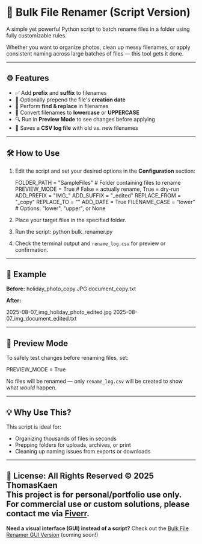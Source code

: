 # 🧾 Bulk File Renamer (Script Version)

A simple yet powerful Python script to batch rename files in a folder using fully customizable rules.

Whether you want to organize photos, clean up messy filenames, or apply consistent naming across large batches of files — this tool gets it done.

---

## ⚙️ Features

- ✅ Add **prefix** and **suffix** to filenames
- 📆 Optionally prepend the file's **creation date**
- 🔁 Perform **find & replace** in filenames
- 🔡 Convert filenames to **lowercase** or **UPPERCASE**
- 🔍 Run in **Preview Mode** to see changes before applying
- 📝 Saves a **CSV log file** with old vs. new filenames

---

## 🛠️ How to Use

1. Edit the script and set your desired options in the **Configuration** section:
   
   FOLDER_PATH = "SampleFiles"      # Folder containing files to rename
   PREVIEW_MODE = True              # False = actually rename, True = dry-run
   ADD_PREFIX = "IMG_"
   ADD_SUFFIX = "_edited"
   REPLACE_FROM = "_copy"
   REPLACE_TO = ""
   ADD_DATE = True
   FILENAME_CASE = "lower"          # Options: "lower", "upper", or None
   

2. Place your target files in the specified folder.

3. Run the script:
   python bulk_renamer.py

4. Check the terminal output and `rename_log.csv` for preview or confirmation.

---

## 📁 Example

**Before:**
holiday_photo_copy.JPG
document_copy.txt

**After:**

2025-08-07_img_holiday_photo_edited.jpg
2025-08-07_img_document_edited.txt


---

## 🧠 Preview Mode

To safely test changes before renaming files, set:

PREVIEW_MODE = True

No files will be renamed — only `rename_log.csv` will be created to show what *would* happen.

---

## 💡 Why Use This?

This script is ideal for:
- Organizing thousands of files in seconds
- Prepping folders for uploads, archives, or print
- Cleaning up naming issues from exports or downloads

---

📜 **License**: All Rights Reserved © 2025 ThomasKaen  
This project is for personal/portfolio use only.  
For commercial use or custom solutions, please contact me via [Fiverr](https://www.fiverr.com/thomas_kaen).
---

**Need a visual interface (GUI) instead of a script?**
Check out the [Bulk File Renamer GUI Version](https://github.com/yourusername/bulk_renamer_gui) (coming soon!)
